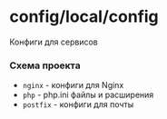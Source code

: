 # config/local/config

Конфиги для сервисов

### Схема проекта
- `nginx` - конфиги для Nginx
- `php` - php.ini файлы и расширения
- `postfix` - конфиги для почты